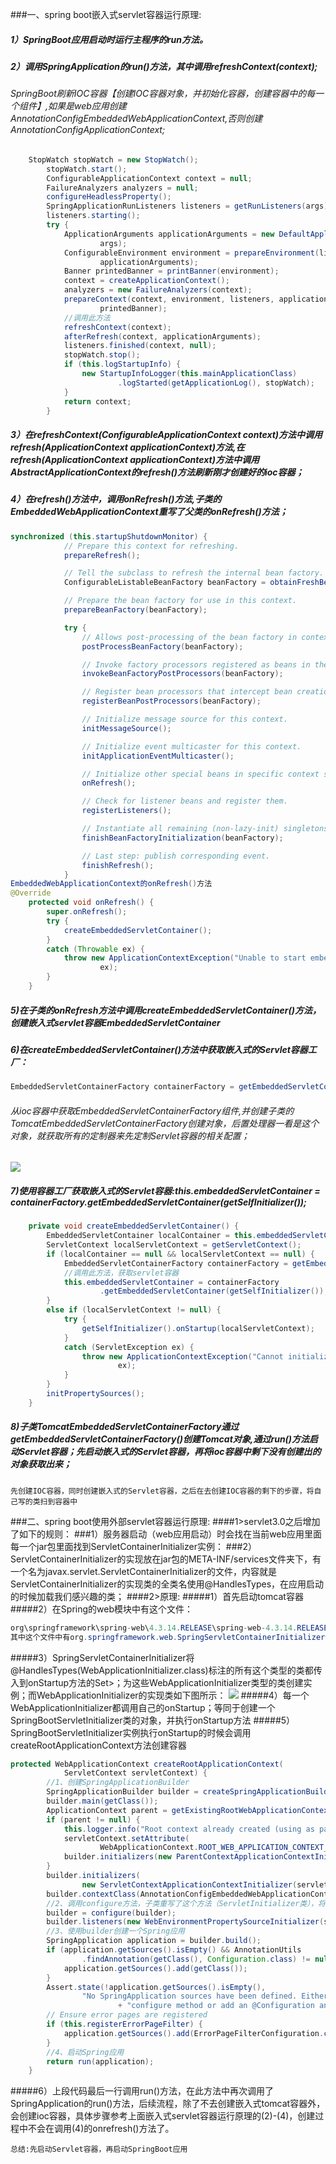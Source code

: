 ###一、spring boot嵌入式servlet容器运行原理:

##### 1）SpringBoot应用启动时运行主程序的run方法。

##### 2）调用SpringApplication的run()方法，其中调用refreshContext(context);

###### SpringBoot刷新IOC容器【创建IOC容器对象，并初始化容器，创建容器中的每一个组件】,如果是web应用创建AnnotationConfigEmbeddedWebApplicationContext,否则创建AnnotationConfigApplicationContext;
```java
    StopWatch stopWatch = new StopWatch();
		stopWatch.start();
		ConfigurableApplicationContext context = null;
		FailureAnalyzers analyzers = null;
		configureHeadlessProperty();
		SpringApplicationRunListeners listeners = getRunListeners(args);
		listeners.starting();
		try {
			ApplicationArguments applicationArguments = new DefaultApplicationArguments(
					args);
			ConfigurableEnvironment environment = prepareEnvironment(listeners,
					applicationArguments);
			Banner printedBanner = printBanner(environment);
			context = createApplicationContext();
			analyzers = new FailureAnalyzers(context);
			prepareContext(context, environment, listeners, applicationArguments,
					printedBanner);
            //调用此方法
			refreshContext(context);
			afterRefresh(context, applicationArguments);
			listeners.finished(context, null);
			stopWatch.stop();
			if (this.logStartupInfo) {
				new StartupInfoLogger(this.mainApplicationClass)
						.logStarted(getApplicationLog(), stopWatch);
			}
			return context;
		}
```

##### 3）在refreshContext(ConfigurableApplicationContext context)方法中调用refresh(ApplicationContext applicationContext)方法,在refresh(ApplicationContext applicationContext)方法中调用AbstractApplicationContext的refresh()方法刷新刚才创建好的ioc容器；

##### 4）在refresh()方法中，调用onRefresh()方法,子类的EmbeddedWebApplicationContext重写了父类的onRefresh()方法；
```java
synchronized (this.startupShutdownMonitor) {
			// Prepare this context for refreshing.
			prepareRefresh();

			// Tell the subclass to refresh the internal bean factory.
			ConfigurableListableBeanFactory beanFactory = obtainFreshBeanFactory();

			// Prepare the bean factory for use in this context.
			prepareBeanFactory(beanFactory);

			try {
				// Allows post-processing of the bean factory in context subclasses.
				postProcessBeanFactory(beanFactory);

				// Invoke factory processors registered as beans in the context.
				invokeBeanFactoryPostProcessors(beanFactory);

				// Register bean processors that intercept bean creation.
				registerBeanPostProcessors(beanFactory);

				// Initialize message source for this context.
				initMessageSource();

				// Initialize event multicaster for this context.
				initApplicationEventMulticaster();

				// Initialize other special beans in specific context subclasses.
				onRefresh();

				// Check for listener beans and register them.
				registerListeners();

				// Instantiate all remaining (non-lazy-init) singletons.
				finishBeanFactoryInitialization(beanFactory);

				// Last step: publish corresponding event.
				finishRefresh();
			}
EmbeddedWebApplicationContext的onRefresh()方法
@Override
	protected void onRefresh() {
		super.onRefresh();
		try {
			createEmbeddedServletContainer();
		}
		catch (Throwable ex) {
			throw new ApplicationContextException("Unable to start embedded container",
					ex);
		}
	}
```

##### 5)在子类的onRefresh方法中调用createEmbeddedServletContainer()方法，创建嵌入式servlet容器EmbeddedServletContainer
##### 6)在createEmbeddedServletContainer()方法中获取嵌入式的Servlet容器工厂：
```java
EmbeddedServletContainerFactory containerFactory = getEmbeddedServletContainerFactory();
```
###### 从ioc容器中获取EmbeddedServletContainerFactory组件,并创建子类的TomcatEmbeddedServletContainerFactory创建对象，后置处理器一看是这个对象，就获取所有的定制器来先定制Servlet容器的相关配置；

![](/img/1.png)

##### 7)使用容器工厂获取嵌入式的Servlet容器:this.embeddedServletContainer = containerFactory.getEmbeddedServletContainer(getSelfInitializer());
```java
	private void createEmbeddedServletContainer() {
		EmbeddedServletContainer localContainer = this.embeddedServletContainer;
		ServletContext localServletContext = getServletContext();
		if (localContainer == null && localServletContext == null) {
			EmbeddedServletContainerFactory containerFactory = getEmbeddedServletContainerFactory();
			//调用此方法，获取servlet容器
			this.embeddedServletContainer = containerFactory
					.getEmbeddedServletContainer(getSelfInitializer());
		}
		else if (localServletContext != null) {
			try {
				getSelfInitializer().onStartup(localServletContext);
			}
			catch (ServletException ex) {
				throw new ApplicationContextException("Cannot initialize servlet context",
						ex);
			}
		}
		initPropertySources();
	}
```
##### 8)子类TomcatEmbeddedServletContainerFactory通过getEmbeddedServletContainerFactory()创建Tomcat对象,通过run()方法启动Servlet容器；先启动嵌入式的Servlet容器，再将ioc容器中剩下没有创建出的对象获取出来；
```wiki
先创建IOC容器，同时创建嵌入式的Servlet容器，之后在去创建IOC容器的剩下的步骤，将自己写的类扫到容器中
```

###二、spring boot使用外部servlet容器运行原理:
####1>servlet3.0之后增加了如下的规则：
###1）服务器启动（web应用启动）时会找在当前web应用里面每一个jar包里面找到ServletContainerInitializer实例：
###2）ServletContainerInitializer的实现放在jar包的META-INF/services文件夹下，有一个名为javax.servlet.ServletContainerInitializer的文件，内容就是ServletContainerInitializer的实现类的全类名使用@HandlesTypes，在应用启动的时候加载我们感兴趣的类；
####2>原理:
#####1）首先启动tomcat容器
#####2）在Spring的web模块中有这个文件：
```java
org\springframework\spring-web\4.3.14.RELEASE\spring-web-4.3.14.RELEASE.jar!\METAINF\services\javax.servlet.ServletContainerInitializer：
其中这个文件中有org.springframework.web.SpringServletContainerInitializer这个类
```
#####3）SpringServletContainerInitializer将@HandlesTypes(WebApplicationInitializer.class)标注的所有这个类型的类都传入到onStartup方法的Set>；为这些WebApplicationInitializer类型的类创建实例；而WebApplicationInitializer的实现类如下图所示：
![](/img/2.png)
#####4）每一个WebApplicationInitializer都调用自己的onStartup；等同于创建一个SpringBootServletInitializer类的对象，并执行onStartup方法
#####5）SpringBootServletInitializer实例执行onStartup的时候会调用createRootApplicationContext方法创建容器
```java
protected WebApplicationContext createRootApplicationContext(
			ServletContext servletContext) {
    	//1、创建SpringApplicationBuilder
		SpringApplicationBuilder builder = createSpringApplicationBuilder();
		builder.main(getClass());
		ApplicationContext parent = getExistingRootWebApplicationContext(servletContext);
		if (parent != null) {
			this.logger.info("Root context already created (using as parent).");
			servletContext.setAttribute(
					WebApplicationContext.ROOT_WEB_APPLICATION_CONTEXT_ATTRIBUTE, null);
			builder.initializers(new ParentContextApplicationContextInitializer(parent));
		}
		builder.initializers(
				new ServletContextApplicationContextInitializer(servletContext));
		builder.contextClass(AnnotationConfigEmbeddedWebApplicationContext.class);
    	//2、调用configure方法，子类重写了这个方法（ServletInitializer类），将SpringBoot的主程序类传了进来
		builder = configure(builder);
		builder.listeners(new WebEnvironmentPropertySourceInitializer(servletContext));
    	//3、使用builder创建一个Spring应用
		SpringApplication application = builder.build();
		if (application.getSources().isEmpty() && AnnotationUtils
				.findAnnotation(getClass(), Configuration.class) != null) {
			application.getSources().add(getClass());
		}
		Assert.state(!application.getSources().isEmpty(),
				"No SpringApplication sources have been defined. Either override the "
						+ "configure method or add an @Configuration annotation");
		// Ensure error pages are registered
		if (this.registerErrorPageFilter) {
			application.getSources().add(ErrorPageFilterConfiguration.class);
		}
    	//4、启动Spring应用
		return run(application);
	}
```

#####6）上段代码最后一行调用run()方法，在此方法中再次调用了SpringApplication的run()方法，后续流程，除了不去创建嵌入式tomcat容器外，会创建ioc容器，具体步骤参考上面嵌入式servlet容器运行原理的(2)-(4)，创建过程中不会在调用(4)的onrefresh()方法了。

```wiki
总结:先启动Servlet容器，再启动SpringBoot应用
```


